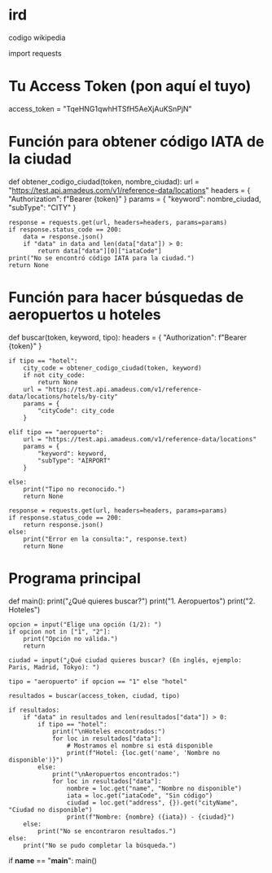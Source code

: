 # ird
codigo wikipedia


import requests

# Tu Access Token (pon aquí el tuyo)
access_token = "TqeHNG1qwhHTSfH5AeXjAuKSnPjN"

# Función para obtener código IATA de la ciudad
def obtener_codigo_ciudad(token, nombre_ciudad):
    url = "https://test.api.amadeus.com/v1/reference-data/locations"
    headers = {
        "Authorization": f"Bearer {token}"
    }
    params = {
        "keyword": nombre_ciudad,
        "subType": "CITY"
    }

    response = requests.get(url, headers=headers, params=params)
    if response.status_code == 200:
        data = response.json()
        if "data" in data and len(data["data"]) > 0:
            return data["data"][0]["iataCode"]
    print("No se encontró código IATA para la ciudad.")
    return None

# Función para hacer búsquedas de aeropuertos u hoteles
def buscar(token, keyword, tipo):
    headers = {
        "Authorization": f"Bearer {token}"
    }

    if tipo == "hotel":
        city_code = obtener_codigo_ciudad(token, keyword)
        if not city_code:
            return None
        url = "https://test.api.amadeus.com/v1/reference-data/locations/hotels/by-city"
        params = {
            "cityCode": city_code
        }

    elif tipo == "aeropuerto":
        url = "https://test.api.amadeus.com/v1/reference-data/locations"
        params = {
            "keyword": keyword,
            "subType": "AIRPORT"
        }

    else:
        print("Tipo no reconocido.")
        return None

    response = requests.get(url, headers=headers, params=params)
    if response.status_code == 200:
        return response.json()
    else:
        print("Error en la consulta:", response.text)
        return None

# Programa principal
def main():
    print("¿Qué quieres buscar?")
    print("1. Aeropuertos")
    print("2. Hoteles")

    opcion = input("Elige una opción (1/2): ")
    if opcion not in ["1", "2"]:
        print("Opción no válida.")
        return

    ciudad = input("¿Qué ciudad quieres buscar? (En inglés, ejemplo: Paris, Madrid, Tokyo): ")

    tipo = "aeropuerto" if opcion == "1" else "hotel"

    resultados = buscar(access_token, ciudad, tipo)

    if resultados:
        if "data" in resultados and len(resultados["data"]) > 0:
            if tipo == "hotel":
                print("\nHoteles encontrados:")
                for loc in resultados["data"]:
                    # Mostramos el nombre si está disponible
                    print(f"Hotel: {loc.get('name', 'Nombre no disponible')}")
            else:
                print("\nAeropuertos encontrados:")
                for loc in resultados["data"]:
                    nombre = loc.get("name", "Nombre no disponible")
                    iata = loc.get("iataCode", "Sin código")
                    ciudad = loc.get("address", {}).get("cityName", "Ciudad no disponible")
                    print(f"Nombre: {nombre} ({iata}) - {ciudad}")
        else:
            print("No se encontraron resultados.")
    else:
        print("No se pudo completar la búsqueda.")

if __name__ == "__main__":
    main()

